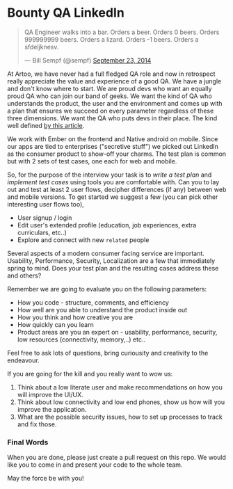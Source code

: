 Bounty QA LinkedIn
=================

<blockquote class="twitter-tweet" lang="en"><p lang="nl" dir="ltr">QA Engineer walks into a bar. Orders a beer. Orders 0 beers. Orders 999999999 beers. Orders a lizard. Orders -1 beers. Orders a sfdeljknesv.</p>&mdash; Bill Sempf (@sempf) <a href="https://twitter.com/sempf/status/514473420277694465">September 23, 2014</a></blockquote>

At Artoo, we have never had a full fledged QA role and now in retrospect really appreciate the value and experience of a good QA. We have a jungle and don't know where to start. We are proud devs who want an equally proud QA who can join our band of geeks. We want the kind of QA who understands the product, the user and the environment and comes up with a plan that ensures we succeed on every parameter regardless of these three dimensions. We want the QA who puts devs in their place. The kind well defined <a href="https://www.thoughtworks.com/insights/blog/qa-role-what-it-really">by this article</a>.

We work with Ember on the frontend and Native android on mobile. Since our apps are tied to enterprises ("secretive stuff") we picked out LinkedIn as the consumer product to show-off your charms. The test plan is common but with 2 sets of test cases, one each for web and mobile.

So, for the purpose of the interview your task is to *write a test plan* and *implement test cases* using tools you are comfortable with. Can you to lay out and test at least 2 user flows, decipher differences (if any) between web and mobile versions. To get started we suggest a few (you can pick other interesting user flows too),
 * User signup / login
 * Edit user's extended profile (education, job experiences, extra curriculars, etc..) 
 * Explore and connect with new `related` people

Several aspects of a modern consumer facing service are important. Usability, Performance, Security, Localization are a few that immediately spring to mind. Does your test plan and the resulting cases address these and others?

Remember we are going to evaluate you on the following parameters:
 * How you code - structure, comments, and efficiency
 * How well are you able to understand the product inside out
 * How you think and how creative you are
 * How quickly can you learn
 * Product areas are you an expert on - usability, performance, security, low resources (connectivity, memory,..) etc..

Feel free to ask lots of questions, bring curiousity and creativity to the endeavour.

If you are going for the kill and you really want to wow us:

1. Think about a low literate user and make recommendations on how you will improve the UI/UX.
2. Think about low connectivity and low end phones, show us how will you improve the application.
3. What are the possible security issues, how to set up processes to track and fix those.

### Final Words
When you are done, please just create a pull request on this repo. We would like you to come in and present your code to the whole team. 

May the force be with you!
